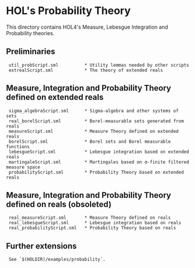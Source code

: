 # HOL's Probability Theory

This directory contains HOL4's Measure, Lebesgue Integration and Probability theories.

## Preliminaries

     util_probScript.sml          * Utility lemmas needed by other scripts
     extrealScript.sml            * The theory of extended reals

## Measure, Integration and Probability Theory defined on extended reals

     sigma_algebraScript.sml      * Sigma-algebra and other systems of sets
     real_borelScript.sml         * Borel-measurable sets generated from reals
     measureScript.sml            * Measure Theory defined on extended reals
     borelScript.sml              * Borel sets and Borel measurable functions
     lebesgueScript.sml           * Lebesgue integration based on extended reals
     martingaleScript.sml         * Martingales based on σ-finite filtered measure space
     probabilityScript.sml        * Probability Theory based on extended reals

## Measure, Integration and Probability Theory defined on reals (obsoleted)

     real_measureScript.sml       * Measure Theory defined on reals
     real_lebesgueScript.sml      * Lebesgue integration based on reals
     real_probabilityScript.sml   * Probability Theory based on reals

## Further extensions

     See `$(HOLDIR)/examples/probability`.
